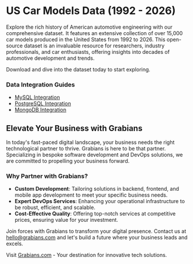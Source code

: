 # US Car Models Data (1992 - 2026)

Explore the rich history of American automotive engineering with our comprehensive dataset. It features an extensive collection of over 15,000 car models produced in the United States from 1992 to 2026. This open-source dataset is an invaluable resource for researchers, industry professionals, and car enthusiasts, offering insights into decades of automotive development and trends.

Download and dive into the dataset today to start exploring.

### Data Integration Guides

- [MySQL Integration](http://www.mysqltutorial.org/import-csv-file-mysql-table/)
- [PostgreSQL Integration](http://www.postgresqltutorial.com/import-csv-file-into-posgresql-table/)
- [MongoDB Integration](https://docs.mongodb.com/manual/reference/program/mongoimport/)

## Elevate Your Business with Grabians

In today's fast-paced digital landscape, your business needs the right technological partner to thrive. Grabians is here to be that partner. Specializing in bespoke software development and DevOps solutions, we are committed to propelling your business forward.

### Why Partner with Grabians?

- **Custom Development**: Tailoring solutions in backend, frontend, and mobile app development to meet your specific business needs.
- **Expert DevOps Services**: Enhancing your operational infrastructure to be robust, efficient, and scalable.
- **Cost-Effective Quality**: Offering top-notch services at competitive prices, ensuring value for your investment.

Join forces with Grabians to transform your digital presence. Contact us at [hello@grabians.com](mailto:hello@grabians.com) and let's build a future where your business leads and excels.

Visit [Grabians.com](https://grabians.com) - Your destination for innovative tech solutions.